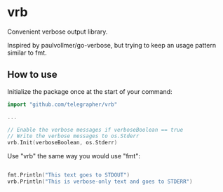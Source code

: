 # vrb
Convenient verbose output library.

Inspired by paulvollmer/go-verbose, but trying to keep an usage pattern similar to fmt.

## How to use

Initialize the package once at the start of your command:

```go
import "github.com/telegrapher/vrb"

...

// Enable the verbose messages if verboseBoolean == true
// Write the verbose messages to os.Stderr
vrb.Init(verboseBoolean, os.Stderr)

```

Use "vrb" the same way you would use "fmt":


```go

fmt.Println("This text goes to STDOUT")
vrb.Println("This is verbose-only text and goes to STDERR")

```

